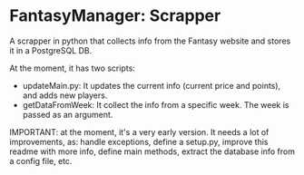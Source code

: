 # FantasyManager: Scrapper

A scrapper in python that collects info from the Fantasy website and stores it in a PostgreSQL DB.

At the moment, it has two scripts:

- updateMain.py: It updates the current info (current price and points), and adds new players.
- getDataFromWeek: It collect the info from a specific week. The week is passed as an argument.


IMPORTANT: at the moment, it's a very early version. It needs a lot of improvements, as: handle exceptions, define a setup.py, improve this readme with more info, define main methods, extract the database info from a config file, etc.
